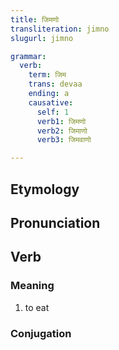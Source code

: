 ```yaml
---
title: जिमणो
transliteration: jimno
slugurl: jimno

grammar: 
  verb:
    term: जिम
    trans: devaa
    ending: a
    causative: 
      self: 1
      verb1: जिमणो
      verb2: जिमाणो
      verb3: जिमवाणो

---
```

## Etymology

## Pronunciation

## Verb
### Meaning
1. to eat

### Conjugation
<verb-conj :grammar="grammar"></verb-conj>